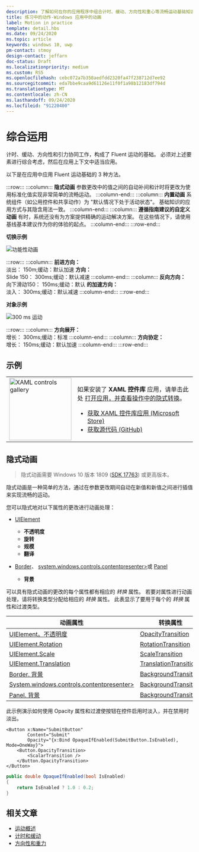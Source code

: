 ```yaml
---
description: 了解如何在你的应用程序中组合计时、缓动、方向性和重心等流畅运动基础知识。
title: 练习中的动作-Windows 应用中的动画
label: Motion in practice
template: detail.hbs
ms.date: 09/24/2020
ms.topic: article
keywords: windows 10, uwp
pm-contact: stmoy
design-contact: jeffarn
doc-status: Draft
ms.localizationpriority: medium
ms.custom: RS5
ms.openlocfilehash: cebc072a7b358aedfdd2320fa47f238712d7ee92
ms.sourcegitcommit: eda7bbe9caa9d61126e11f0f1a98b12183df794d
ms.translationtype: MT
ms.contentlocale: zh-CN
ms.lasthandoff: 09/24/2020
ms.locfileid: "91220400"
---
```

# <a name="bringing-it-together"></a>综合运用

计时、缓动、方向性和引力协同工作，构成了 Fluent 运动的基础。 必须对上述要素进行综合考虑，然后在应用上下文中适当应用。

以下是在应用中应用 Fluent 运动基础的 3 种方法。

:::row:::
    :::column:::
**隐式动画** 参数更改中的值之间的自动补间和计时将更改为使用标准化值实现非常简单的流畅运动。
    :::column-end:::
    :::column:::
**内置动画** 系统组件（如公用控件和共享动作）为 "默认情况下处于活动状态"。 基础知识的应用方式与其隐含用法一致。
    :::column-end:::
    :::column:::
**遵循指南建议的自定义动画** 有时，系统还没有为方案提供精确的运动解决方案。 在这些情况下，请使用基线基本建议作为你的体验的起点。
    :::column-end:::
:::row-end:::

**切换示例**

![功能性动画](images/pageRefresh.gif)

:::row:::
    :::column:::
<b>前进方向：</b><br>
淡出： 150m;缓动：默认加速 <b>方向：</b><br>
Slide 150： 300ms;缓动：默认减速
    :::column-end:::
    :::column:::
<b>反向方向：</b><br>
向下滑动150： 150ms;缓动：默认 <b>的加速方向：</b><br>
淡入： 300ms;缓动：默认减速
    :::column-end:::
:::row-end:::

**对象示例**

 ![300 ms 运动](images/control.gif)

:::row:::
    :::column:::
<b>方向展开：</b><br>
增长： 300ms;缓动：标准
    :::column-end:::
    :::column:::
<b>方向协定：</b><br>
增长： 150ms;缓动：默认加速
    :::column-end:::
:::row-end:::

## <a name="examples"></a>示例

<table>
<tr>
<td><img src="images/xaml-controls-gallery-app-icon.png" alt="XAML controls gallery" width="168"></img></td>
<td>
    <p>如果安装了 <strong style="font-weight: semi-bold">XAML 控件库</strong> 应用，请单击此处 <a href="xamlcontrolsgallery:/item/ImplicitTransition">打开应用，并查看操作中的隐式转换</a>。</p>
    <ul>
    <li><a href="https://www.microsoft.com/p/xaml-controls-gallery/9msvh128x2zt">获取 XAML 控件库应用 (Microsoft Store)</a></li>
    <li><a href="https://github.com/Microsoft/Xaml-Controls-Gallery">获取源代码 (GitHub)</a></li>
    </ul>
</td>
</tr>
</table>

## <a name="implicit-animations"></a>隐式动画

> 隐式动画需要 Windows 10 版本 1809 ([SDK 17763](https://developer.microsoft.com/windows/downloads/windows-10-sdk)) 或更高版本。

隐式动画是一种简单的方法，通过在参数更改期间自动在新值和新值之间进行插值来实现流畅的运动。

您可以隐式地对以下属性的更改进行动画处理：

- [UIElement](/uwp/api/windows.ui.xaml.uielement)
  - **不透明度**
  - **旋转**
  - **规模**
  - **翻译**

- [Border](/uwp/api/windows.ui.xaml.controls.border)、 [system.windows.controls.contentpresenter>](/uwp/api/windows.ui.xaml.controls.contentpresenter)或 [Panel](/uwp/api/windows.ui.xaml.controls.panel)
  - **背景**

可以具有隐式动画的更改的每个属性都有相应的 _转换_ 属性。 若要对属性进行动画处理，请将转换类型分配给相应的 _转换_ 属性。 此表显示了要用于每个的 _转换_ 属性和过渡类型。

| 动画属性 | 转换属性 | 隐式转换类型 |
| -- | -- | -- |
| [UIElement。不透明度](/uwp/api/windows.ui.xaml.uielement.opacity) | [OpacityTransition](/uwp/api/windows.ui.xaml.uielement.opacitytransition) | [ScalarTransition](/uwp/api/windows.ui.xaml.scalartransition) |
| [UIElement.Rotation](/uwp/api/windows.ui.xaml.uielement.rotation) | [RotationTransition](/uwp/api/windows.ui.xaml.uielement.rotationtransition) | [ScalarTransition](/uwp/api/windows.ui.xaml.scalartransition) |
| [UIElement.Scale](/uwp/api/windows.ui.xaml.uielement.scale) | [ScaleTransition](/uwp/api/windows.ui.xaml.uielement.scaletransition) | [Vector3Transition](/uwp/api/windows.ui.xaml.vector3transition) |
| [UIElement.Translation](/uwp/api/windows.ui.xaml.uielement.translation) | [TranslationTransition](/uwp/api/windows.ui.xaml.uielement.translationtransition) | [Vector3Transition](/uwp/api/windows.ui.xaml.vector3transition) |
| [Border. 背景](/uwp/api/windows.ui.xaml.controls.border.background) | [BackgroundTransition](/uwp/api/windows.ui.xaml.controls.border.backgroundtransition) | [BrushTransition](//uwp/api/windows.ui.xaml.uielement.brushtransition) |
| [System.windows.controls.contentpresenter>](/uwp/api/windows.ui.xaml.controls.contentpresenter.background) | [BackgroundTransition](/uwp/api/windows.ui.xaml.controls.contentpresenter.backgroundtransition) | [BrushTransition](//uwp/api/windows.ui.xaml.uielement.brushtransition) |
| [Panel. 背景](/uwp/api/windows.ui.xaml.controls.panel.background) | [BackgroundTransition](/uwp/api/windows.ui.xaml.controls.panel.backgroundtransition)  | [BrushTransition](//uwp/api/windows.ui.xaml.uielement.brushtransition) |

此示例演示如何使用 Opacity 属性和过渡使按钮在控件启用时淡入，并在禁用时淡出。

```xaml
<Button x:Name="SubmitButton"
        Content="Submit"
        Opacity="{x:Bind OpaqueIfEnabled(SubmitButton.IsEnabled), Mode=OneWay}">
    <Button.OpacityTransition>
        <ScalarTransition />
    </Button.OpacityTransition>
</Button>
```

```csharp
public double OpaqueIfEnabled(bool IsEnabled)
{
    return IsEnabled ? 1.0 : 0.2;
}
```

## <a name="related-articles"></a>相关文章

- [运动概述](index.md)
- [计时和缓动](timing-and-easing.md)
- [方向性和重力](directionality-and-gravity.md)
